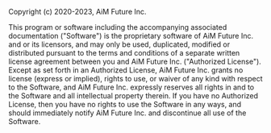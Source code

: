 Copyright (c) 2020-2023, AiM Future Inc.


This program or software including the accompanying associated documentation ("Software") is the proprietary software of AiM Future Inc. and or its licensors, and may only be used, duplicated, modified or distributed pursuant to the terms and conditions of a separate written license agreement between you and AiM Future Inc. ("Authorized License").
Except as set forth in an Authorized License, AiM Future Inc. grants no license (express or implied), rights to use, or waiver of any kind with respect to the Software, and AiM Future Inc. expressly reserves all rights in and to the Software and all intellectual property therein. 
If you have no Authorized License, then you have no rights to use the Software in any ways, and should immediately notify AiM Future Inc. and discontinue all use of the Software.

